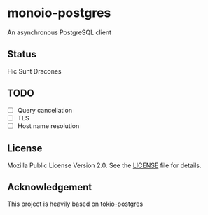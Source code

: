 # monoio-postgres
An asynchronous PostgreSQL client

## Status
Hic Sunt Dracones

## TODO
- [ ] Query cancellation
- [ ] TLS
- [ ] Host name resolution

## License
Mozilla Public License Version 2.0. See the [LICENSE](LICENSE) file for details.

## Acknowledgement
This project is heavily based on [tokio-postgres](https://github.com/sfackler/rust-postgres)
